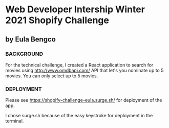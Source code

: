 # Web Developer Intership Winter 2021 Shopify Challenge

## by Eula Bengco

### BACKGROUND

For the technical challenge, I created a React application to search for movies using http://www.omdbapi.com/ API that let's you nominate up to 5 movies. You can only select up to 5 movies.

### DEPLOYMENT

Please see https://shopify-challenge-eula.surge.sh/ for deployment of the app.

I chose surge.sh because of the easy keystroke for deployment in the terminal.
